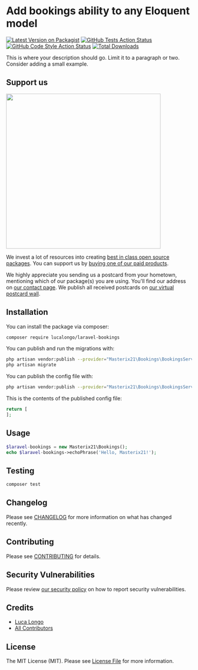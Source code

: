 # Add bookings ability to any Eloquent model

[![Latest Version on Packagist](https://img.shields.io/packagist/v/lucalongo/laravel-bookings.svg?style=flat-square)](https://packagist.org/packages/lucalongo/laravel-bookings)
[![GitHub Tests Action Status](https://img.shields.io/github/workflow/status/lucalongo/laravel-bookings/run-tests?label=tests)](https://github.com/lucalongo/laravel-bookings/actions?query=workflow%3ATests+branch%3Amaster)
[![GitHub Code Style Action Status](https://img.shields.io/github/workflow/status/lucalongo/laravel-bookings/Check%20&%20fix%20styling?label=code%20style)](https://github.com/lucalongo/laravel-bookings/actions?query=workflow%3A"Check+%26+fix+styling"+branch%3Amaster)
[![Total Downloads](https://img.shields.io/packagist/dt/lucalongo/laravel-bookings.svg?style=flat-square)](https://packagist.org/packages/lucalongo/laravel-bookings)


This is where your description should go. Limit it to a paragraph or two. Consider adding a small example.

## Support us

[<img src="https://github-ads.s3.eu-central-1.amazonaws.com/package-laravel-bookings-laravel.jpg?t=1" width="419px" />](https://spatie.be/github-ad-click/package-laravel-bookings-laravel)

We invest a lot of resources into creating [best in class open source packages](https://spatie.be/open-source). You can support us by [buying one of our paid products](https://spatie.be/open-source/support-us).

We highly appreciate you sending us a postcard from your hometown, mentioning which of our package(s) you are using. You'll find our address on [our contact page](https://spatie.be/about-us). We publish all received postcards on [our virtual postcard wall](https://spatie.be/open-source/postcards).

## Installation

You can install the package via composer:

```bash
composer require lucalongo/laravel-bookings
```

You can publish and run the migrations with:

```bash
php artisan vendor:publish --provider="Masterix21\Bookings\BookingsServiceProvider" --tag="laravel-bookings-migrations"
php artisan migrate
```

You can publish the config file with:
```bash
php artisan vendor:publish --provider="Masterix21\Bookings\BookingsServiceProvider" --tag="laravel-bookings-config"
```

This is the contents of the published config file:

```php
return [
];
```

## Usage

```php
$laravel-bookings = new Masterix21\Bookings();
echo $laravel-bookings->echoPhrase('Hello, Masterix21!');
```

## Testing

```bash
composer test
```

## Changelog

Please see [CHANGELOG](CHANGELOG.md) for more information on what has changed recently.

## Contributing

Please see [CONTRIBUTING](.github/CONTRIBUTING.md) for details.

## Security Vulnerabilities

Please review [our security policy](../../security/policy) on how to report security vulnerabilities.

## Credits

- [Luca Longo](https://github.com/masterix21)
- [All Contributors](../../contributors)

## License

The MIT License (MIT). Please see [License File](LICENSE.md) for more information.
